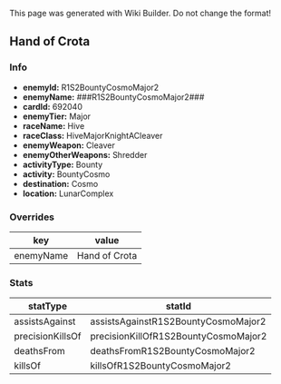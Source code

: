 <span class="wiki-builder">This page was generated with Wiki Builder. Do not change the format!</span>

## Hand of Crota
### Info
* **enemyId:** R1S2BountyCosmoMajor2
* **enemyName:** ###R1S2BountyCosmoMajor2###
* **cardId:** 692040
* **enemyTier:** Major
* **raceName:** Hive
* **raceClass:** HiveMajorKnightACleaver
* **enemyWeapon:** Cleaver
* **enemyOtherWeapons:** Shredder
* **activityType:** Bounty
* **activity:** BountyCosmo
* **destination:** Cosmo
* **location:** LunarComplex

### Overrides
key | value
--- | -----
enemyName | Hand of Crota

### Stats
statType | statId
-------- | ------
assistsAgainst | assistsAgainstR1S2BountyCosmoMajor2
precisionKillsOf | precisionKillOfR1S2BountyCosmoMajor2
deathsFrom | deathsFromR1S2BountyCosmoMajor2
killsOf | killsOfR1S2BountyCosmoMajor2

